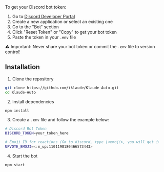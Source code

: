 To get your Discord bot token:
1. Go to [Discord Developer Portal](https://discord.com/developers/applications)
2. Create a new application or select an existing one
3. Go to the "Bot" section
4. Click "Reset Token" or "Copy" to get your bot token
5. Paste the token in your `.env` file

⚠️ Important: Never share your bot token or commit the `.env` file to version control!

## Installation
1. Clone the repository
```bash
git clone https://github.com/iklaude/Klaude-Auto.git
cd Klaude-Auto
```

2. Install dependencies
```bash
npm install
```

3. Create a `.env` file and follow the example below:
```bash
# Discord Bot Token
DISCORD_TOKEN=your_token_here

# Emoji ID for reactions (Go to discord, type \<emoji>, you will get its ID like below.)
UPVOTE_EMOJI=<:n_up:1101198180466573443> 
```

4. Start the bot
```bash
npm start
